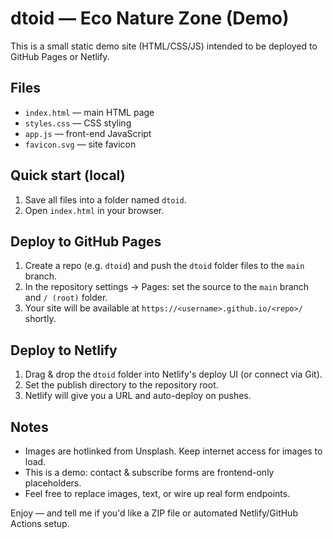 
# dtoid — Eco Nature Zone (Demo)

This is a small static demo site (HTML/CSS/JS) intended to be deployed to GitHub Pages or Netlify.

## Files
- `index.html` — main HTML page
- `styles.css` — CSS styling
- `app.js` — front-end JavaScript
- `favicon.svg` — site favicon

## Quick start (local)
1. Save all files into a folder named `dtoid`.
2. Open `index.html` in your browser.

## Deploy to GitHub Pages
1. Create a repo (e.g. `dtoid`) and push the `dtoid` folder files to the `main` branch.
2. In the repository settings -> Pages: set the source to the `main` branch and `/ (root)` folder.
3. Your site will be available at `https://<username>.github.io/<repo>/` shortly.

## Deploy to Netlify
1. Drag & drop the `dtoid` folder into Netlify's deploy UI (or connect via Git).
2. Set the publish directory to the repository root.
3. Netlify will give you a URL and auto-deploy on pushes.

## Notes
- Images are hotlinked from Unsplash. Keep internet access for images to load.
- This is a demo: contact & subscribe forms are frontend-only placeholders.
- Feel free to replace images, text, or wire up real form endpoints.

Enjoy — and tell me if you'd like a ZIP file or automated Netlify/GitHub Actions setup.
